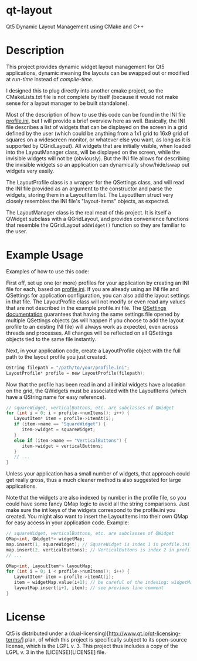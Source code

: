 qt-layout
=========

Qt5 Dynamic Layout Management using CMake and C++


Description
===========

This project provides dynamic widget layout management for Qt5 applications, dynamic meaning the layouts can be swapped out or modified at *run-time* instead of *compile-time*.

I designed this to plug directly into another cmake project, so the CMakeLists.txt file is not complete by itself (because it would not make sense for a layout manager to be built standalone).

Most of the description of how to use this code can be found in the INI file [profile.ini](profile.ini), but I will provide a brief overview here as well.  Basically, the INI file describes a list of widgets that can be displayed on the screen in a grid defined by the user (which could be anything from a 1x1 grid to 16x9 grid of squares on a widescreen monitor, or whatever else you want, as long as it is supported by QGridLayout).  All widgets that are initially visible, when loaded into the LayoutManager class, will be displayed on the screen, while the invisible widgets will not be (obviously).  But the INI file allows for describing the invisible widgets so an application can dynamically show/hide/swap out widgets very easily.

The LayoutProfile class is a wrapper for the QSettings class, and will read the INI file provided as an argument to the constructor and parse the widgets, storing them in a LayoutItem list.  The LayoutItem struct very closely resembles the INI file's "layout-items" objects, as expected.

The LayoutManager class is the real meat of this project.  It is itself a QWidget subclass with a QGridLayout, and provides convenience functions that resemble the QGridLayout `addWidget()` function so they are familiar to the user.


Example Usage
=============

Examples of how to use this code:

First off, set up one (or more) profiles for your application by creating an INI file for each, based on [profile.ini](profile.ini).  If you are already using an INI file and QSettings for application configuration, you can also add the layout settings in that file.  The LayoutProfile class will not modify or even read any values that are not described in the example profile.ini file.  The [QSettings documentation](http://doc.qt.io/qt-5/qsettings.html#accessing-settings-from-multiple-threads-or-processes-simultaneously) guarantees that having the same settings file opened by multiple QSettings objects (as will happen if you choose to add the layout profile to an existing INI file) will always work as expected, even across threads and processes.  All changes will be reflected on all QSettings objects tied to the same file instantly.

Next, in your application code, create a LayoutProfile object with the full path to the layout profile you just created.

```C
QString filepath = "/path/to/your/profile.ini";
LayoutProfile* profile = new LayoutProfile(filepath);
```

Now that the profile has been read in and all initial widgets have a location on the grid, the QWidgets must be associated with the LayoutItems (which have a QString name for easy reference).

```C
// squareWidget, verticalButtons, etc. are subclasses of QWidget
for (int i = 0; i < profile->numItems(); i++) {
   LayoutItem* item = profile->itemAt(i);
   if (item->name == "SquareWidget") {
      item->widget = squareWidget;
   }
   else if (item->name == "VerticalButtons") {
      item->widget = verticalButtons;
   }
   // ...
}
```

Unless your application has a small number of widgets, that approach could get really gross, thus a much cleaner method is also suggested for large applications.

Note that the widgets are also indexed by number in the profile file, so you could have some fancy QMap logic to avoid all the string comparisons.  Just make sure the int keys of the widgets correspond to the profile.ini you created.  You might also want to insert the LayoutItems into their own QMap for easy access in your application code.  Example:

```C
// squareWidget, verticalButtons, etc. are subclasses of QWidget
QMap<int, QWidget*> widgetMap;
map.insert(1, squareWidget); // SquareWidget is index 1 in profile.ini
map.insert(2, verticalButtons); // VerticalButtons is index 2 in profile.ini
// ...

QMap<int, LayoutItem*> layoutMap;
for (int i = 0; i < profile->numItems(); i++) {
   LayoutItem* item = profile->itemAt(i);
   item = widgetMap.value(i+1); // be careful of the indexing: widgetMap is 1-based, profile->itemAt() is 0-based
   layoutMap.insert(i+1, item); // see previous line comment
}
```

License
=======

Qt5 is distributed under a (dual-licensing)[http://www.qt.io/qt-licensing-terms/] plan, of which this project is specifically subject to its open-source license, which is the LGPL v. 3.  This project thus includes a copy of the LGPL v. 3 in the (LICENSE)[LICENSE] file.
